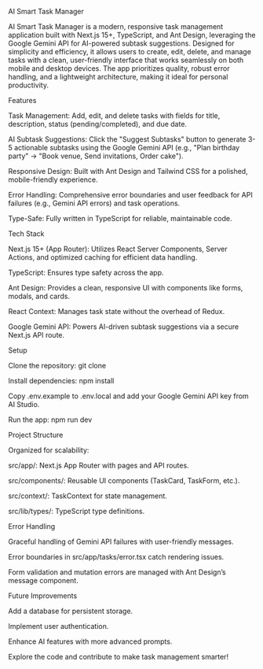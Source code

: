 AI Smart Task Manager

AI Smart Task Manager is a modern, responsive task management application built with Next.js 15+, TypeScript, and Ant Design, leveraging the Google Gemini API for AI-powered subtask suggestions. Designed for simplicity and efficiency, it allows users to create, edit, delete, and manage tasks with a clean, user-friendly interface that works seamlessly on both mobile and desktop devices. The app prioritizes quality, robust error handling, and a lightweight architecture, making it ideal for personal productivity.

Features

Task Management: Add, edit, and delete tasks with fields for title, description, status (pending/completed), and due date.

AI Subtask Suggestions: Click the "Suggest Subtasks" button to generate 3-5 actionable subtasks using the Google Gemini API (e.g., "Plan birthday party" → "Book venue, Send invitations, Order cake").

Responsive Design: Built with Ant Design and Tailwind CSS for a polished, mobile-friendly experience.

Error Handling: Comprehensive error boundaries and user feedback for API failures (e.g., Gemini API errors) and task operations.

Type-Safe: Fully written in TypeScript for reliable, maintainable code.

Tech Stack

Next.js 15+ (App Router): Utilizes React Server Components, Server Actions, and optimized caching for efficient data handling.

TypeScript: Ensures type safety across the app.

Ant Design: Provides a clean, responsive UI with components like forms, modals, and cards.

React Context: Manages task state without the overhead of Redux.

Google Gemini API: Powers AI-driven subtask suggestions via a secure Next.js API route.

Setup

Clone the repository: git clone <repo-url>

Install dependencies: npm install

Copy .env.example to .env.local and add your Google Gemini API key from AI Studio.

Run the app: npm run dev

Project Structure

Organized for scalability:

src/app/: Next.js App Router with pages and API routes.

src/components/: Reusable UI components (TaskCard, TaskForm, etc.).

src/context/: TaskContext for state management.

src/lib/types/: TypeScript type definitions.

Error Handling

Graceful handling of Gemini API failures with user-friendly messages.

Error boundaries in src/app/tasks/error.tsx catch rendering issues.

Form validation and mutation errors are managed with Ant Design’s message component.

Future Improvements

Add a database for persistent storage.

Implement user authentication.

Enhance AI features with more advanced prompts.

Explore the code and contribute to make task management smarter!
